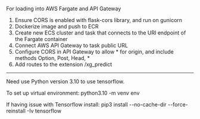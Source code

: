 For loading into AWS Fargate and API Gateway

1) Ensure CORS is enabled with flask-cors library, and run on gunicorn
2) Dockerize image and push to ECR
3) Create new ECS cluster and task that connects to the URI endpoint of the Fargate container
4) Connect AWS API Gateway to task public URL
5) Configure CORS in API Gateway to allow * for origin, and include methods Option, Post, Head, *
6) Add routes to the extension /xg_predict



*** 

Need use Python version 3.10 to use tensorflow. 

To set up virtual environment: python3.10 -m venv env

If having issue with Tensorflow install:
pip3 install --no-cache-dir  --force-reinstall -Iv tensorflow
